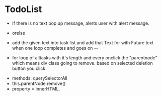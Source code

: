 # TodoList
- If there is no text pop up message, alerts user with alert message.

- orelse

- add the given text into task list and add that Text for with Future text when one loop completes and goes on --

- for loop of alltasks with it's length
 and every onclick the "parentnode" which means div class going to remove. based on selected deletion button you click.

* methods: querySelectorAll
* this.parentNode.remove()
* property = innerHTML.
